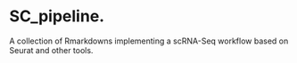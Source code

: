 # SC_pipeline.

A collection of Rmarkdowns implementing a scRNA-Seq workflow based on Seurat and other tools.
